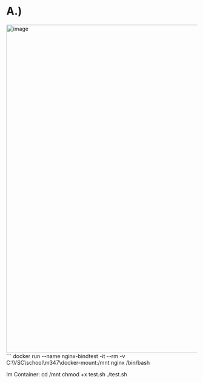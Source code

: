 # A.)

<img width="865" alt="image" src="https://github.com/user-attachments/assets/9f5af958-13d7-4ee5-b38b-1e4e74b1a656" />
```
docker run --name nginx-bindtest -it --rm -v C:\VSC\school\m347\docker-mount:/mnt nginx /bin/bash

Im Container:
cd /mnt
chmod +x test.sh
./test.sh
```
